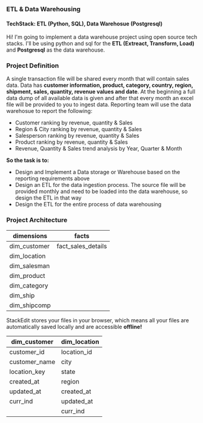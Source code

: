 ### ETL & Data Warehousing
#### TechStack: ETL (Python, SQL), Data Warehosue (Postgresql)

Hi! I'm going to implement a data warehouse project using open source tech stacks. I'll be using python and sql for the **ETL (Extreact, Transform, Load)** and **Postgresql** as the data warehouse. 

###  Project Definition
A single transaction file will be shared every month that will contain sales data. Data has **customer information, product, category, country, region, shipment, sales, quantity, revenue values and date**.  At the beginning a full data dump of all available data is given and after that every month an excel file will be provided to you to ingest data. Reporting team will use the data warehosue to report the following:

- Customer ranking by revenue, quantity & Sales
- Region & City ranking by revenue, quantity & Sales
- Salesperson ranking by revenue, quantity & Sales
- Product ranking by revenue, quantity & Sales
- Revenue, Quantity & Sales trend analysis by Year, Quarter & Month

**So the task is to:**
- Design and Implement a Data storage or Warehouse based on the reporting requirements above
- Design an ETL for the data ingestion process. The source file will be provided monthly and need to be loaded into the data warehouse, so design the ETL in that way
- Design the ETL for the entire process of data warehousing

### Project Architecture


| dimensions        | facts               |
| ----------------  | ------------------- |
| dim_customer      | fact_sales_details  |
| dim_location      |                     |
| dim_salesman      |                     |
| dim_product       |                     |
| dim_category      |                     |
| dim_ship          |                     |
| dim_shipcomp      |                     |



StackEdit stores your files in your browser, which means all your files are automatically saved locally and are accessible **offline!**


| dim_customer| dim_location | 
| ----------------  | ------------------- |
| customer_id|location_id|
| customer_name|city|
| location_key|state|
| created_at|region|
| updated_at|created_at|
| curr_ind|   updated_at|
| |curr_ind|

